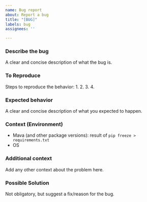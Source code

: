 ```yaml
---
name: Bug report
about: Report a bug
title: "[BUG]"
labels: bug
assignees: ''

---
```


### Describe the bug
A clear and concise description of what the bug is.

### To Reproduce
Steps to reproduce the behavior:
1.
2.
3.
4.

### Expected behavior
A clear and concise description of what you expected to happen.

### Context (Environment)
 - Mava (and other package versions): result of `pip freeze > requirements.txt`
 - OS

### Additional context
Add any other context about the problem here.

### Possible Solution
Not obligatory, but suggest a fix/reason for the bug.
